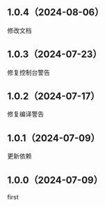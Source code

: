 ## 1.0.4（2024-08-06）
修改文档
## 1.0.3（2024-07-23）
修复控制台警告
## 1.0.2（2024-07-17）
修复编译警告
## 1.0.1（2024-07-09）
更新依赖
## 1.0.0（2024-07-09）
first
